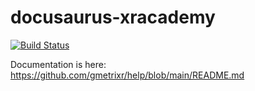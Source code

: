 # docusaurus-xracademy

[![Build Status](https://drone-xr.gmetri.io/api/badges/gmetrixr/xracademy/status.svg)](https://drone-xr.gmetri.io/gmetrixr/xracademy)

Documentation is here: https://github.com/gmetrixr/help/blob/main/README.md
